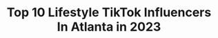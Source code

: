 ---
title: Top 10 Lifestyle TikTok Influencers In Atlanta in 2023
description: >-
  Find top lifestyle TikTok influencers in Atlanta in 2023. Most popular hashtags: #fyp #foryoupage #duet #viral.
platform: TikTok
hits: 7
text_top: Identify the best TikTok profiles on inBeat.
text_bottom: Our database aggregates 7 TikTok influencers like this in Atlanta, United States for you to contact.
profiles:
  - username: "dyetta"
    fullname: >-
      Donyetta Edwards
    bio: >-
      An Atlanta based lifestyle, health and beauty blog curated by Donyetta Edwards.
    location: "United States"
    followers: 14200
    engagement: 1027
    commentsToLikes: 0.070911
    id: cka9m457h3ram0i78lv3uvff2
    verified: false
    hashtags: "#popquiz, #zoom, #workfromhome, #duet"
  - username: "misslambodoc"
    fullname: >-
      Anna O'ryan Fyfe
    bio: >-
      Luxury Lifestyle page ✨ instagram: @misslambodoc
    location: "United States"
    followers: 121900
    engagement: 353
    commentsToLikes: 0.020452
    id: ckb9nfu2vh4l00j23s12jatlx
    verified: false
    hashtags: "#roadster, #ramsayreacts, #cars, #blondes"
  - username: "not.ramzi"
    fullname: >-
      🥱
    bio: >-
      hi sd -> wa
    location: "United States"
    followers: 2667
    engagement: 2706
    commentsToLikes: 0.266710
    id: ckauq0la1v3m30j23bx5nxvbm
    verified: false
    hashtags: "#greenscreen, #foryoupage, #quarantine, #purplegang"
  - username: "jevon.tyreik"
    fullname: >-
      Jevon.Tyreik
    bio: >-
      423🔄865 AMOSC👻:jevon_thtkid Insta📸: jevon.tyreik Like‼️comment‼️share‼️
    location: "United States"
    followers: 20500
    engagement: 1383
    commentsToLikes: 0.022245
    id: ckbf9uxfo12710j23gf6q83di
    verified: false
    hashtags: "#quarantinelife, #foryoupage, #trending, #letsfaceit"
  - username: "pamulah.baby"
    fullname: >-
      Pamela Scales
    bio: >-
      Crazy. Sexy. Cool. Follow for a 🔥🚚💨ride! Everybody in my party is V.I.P
    location: "United States"
    followers: 19200
    engagement: 889
    commentsToLikes: 0.039398
    id: ckcjffg4pb0jh0j233rq02jjd
    verified: false
    hashtags: "#viral, #foryour, #comedy, #blackmusic"
  - username: "verifiedwave"
    fullname: >-
      verifiedwave
    bio: >-
      Y͎O͎U͎ ͎N͎E͎E͎D͎~͎T͎O͎ ͎S͎E͎E͎ ͎T͎H͎I͎S͎
    location: "United States"
    followers: 9813
    engagement: 926
    commentsToLikes: 0.036257
    id: ckavbf9gmj2qk0j231o9ks3fy
    verified: false
    hashtags: "#foruu, #extreme, #nike, #xyzcb"
  - username: "theantiquatedgent"
    fullname: >-
      The Antiquated Gent
    bio: >-
      🎩Manners maketh man🎩 👑 lvl 31 👑 🕶vintage lifestyle🕶
    location: "United States"
    followers: 103600
    engagement: 907
    commentsToLikes: 0.016720
    id: ckc8btrwu822s0j23tfstzljk
    verified: false
    hashtags: "#howidothings, #shavetiktok, #shaving, #replyingtocomments"
  - username: "laynes.life"
    fullname: >-
      ✰ layne ✰
    bio: >-
      skincare, beauty, lifestyle profile pic is NOT mine- @ejgdesigns ⬇️ links ⬇️
    location: "United States"
    followers: 42400
    engagement: 2550
    commentsToLikes: 0.071745
    id: ckfplcec901cu0j23yd02dkww
    verified: false
    hashtags: "#closeup, #xyzbca, #fall, #fyp"
  - username: "bsbl101"
    fullname: >-
      Baseball Lifestyle
    bio: >-
      Official Baseball Lifestyle 101 TikTok. Shop: BL101.COM
    location: "United States"
    followers: 104500
    engagement: 1981
    commentsToLikes: 0.090062
    id: ck97832as6iy40j78m4zi9tny
    verified: false
    hashtags: "#tiktok, #fallfashion, #foryou, #showupshowoff"
  - username: "jesssica.le"
    fullname: >-
      jessica le
    bio: >-
      19 inconsistent content for my inconsistent lifestyle
    location: "United States"
    followers: 16900
    engagement: 1835
    commentsToLikes: 0.093029
    id: ck99a9t8agot80j78a00sa18l
    verified: false
    hashtags: "#stitch, #wewintogether, #duet, #amongus"
---